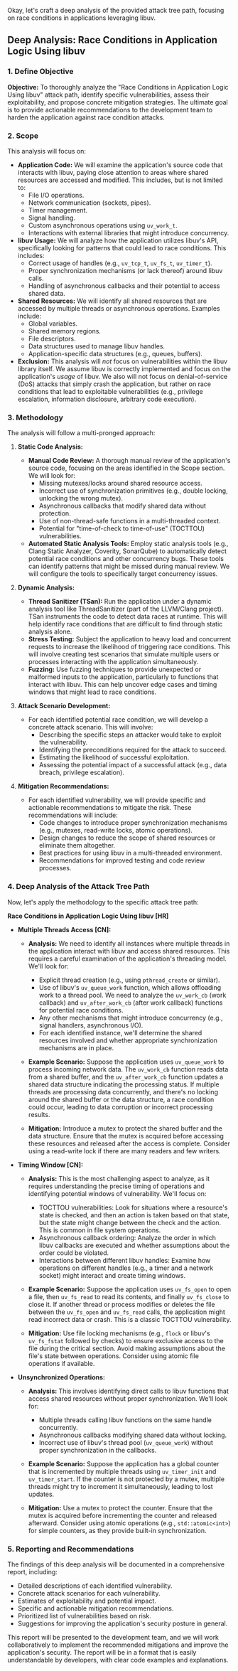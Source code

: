 Okay, let's craft a deep analysis of the provided attack tree path, focusing on race conditions in applications leveraging libuv.

## Deep Analysis: Race Conditions in Application Logic Using libuv

### 1. Define Objective

**Objective:** To thoroughly analyze the "Race Conditions in Application Logic Using libuv" attack path, identify specific vulnerabilities, assess their exploitability, and propose concrete mitigation strategies.  The ultimate goal is to provide actionable recommendations to the development team to harden the application against race condition attacks.

### 2. Scope

This analysis will focus on:

*   **Application Code:**  We will examine the application's source code that interacts with libuv, paying close attention to areas where shared resources are accessed and modified.  This includes, but is not limited to:
    *   File I/O operations.
    *   Network communication (sockets, pipes).
    *   Timer management.
    *   Signal handling.
    *   Custom asynchronous operations using `uv_work_t`.
    *   Interactions with external libraries that might introduce concurrency.
*   **libuv Usage:**  We will analyze how the application utilizes libuv's API, specifically looking for patterns that could lead to race conditions.  This includes:
    *   Correct usage of handles (e.g., `uv_tcp_t`, `uv_fs_t`, `uv_timer_t`).
    *   Proper synchronization mechanisms (or lack thereof) around libuv calls.
    *   Handling of asynchronous callbacks and their potential to access shared data.
*   **Shared Resources:** We will identify all shared resources that are accessed by multiple threads or asynchronous operations.  Examples include:
    *   Global variables.
    *   Shared memory regions.
    *   File descriptors.
    *   Data structures used to manage libuv handles.
    *   Application-specific data structures (e.g., queues, buffers).
*   **Exclusion:** This analysis will *not* focus on vulnerabilities within the libuv library itself. We assume libuv is correctly implemented and focus on the application's *usage* of libuv. We also will not focus on denial-of-service (DoS) attacks that simply crash the application, but rather on race conditions that lead to exploitable vulnerabilities (e.g., privilege escalation, information disclosure, arbitrary code execution).

### 3. Methodology

The analysis will follow a multi-pronged approach:

1.  **Static Code Analysis:**
    *   **Manual Code Review:**  A thorough manual review of the application's source code, focusing on the areas identified in the Scope section.  We will look for:
        *   Missing mutexes/locks around shared resource access.
        *   Incorrect use of synchronization primitives (e.g., double locking, unlocking the wrong mutex).
        *   Asynchronous callbacks that modify shared data without protection.
        *   Use of non-thread-safe functions in a multi-threaded context.
        *   Potential for "time-of-check to time-of-use" (TOCTTOU) vulnerabilities.
    *   **Automated Static Analysis Tools:**  Employ static analysis tools (e.g., Clang Static Analyzer, Coverity, SonarQube) to automatically detect potential race conditions and other concurrency bugs.  These tools can identify patterns that might be missed during manual review.  We will configure the tools to specifically target concurrency issues.

2.  **Dynamic Analysis:**
    *   **Thread Sanitizer (TSan):**  Run the application under a dynamic analysis tool like ThreadSanitizer (part of the LLVM/Clang project). TSan instruments the code to detect data races at runtime.  This will help identify race conditions that are difficult to find through static analysis alone.
    *   **Stress Testing:**  Subject the application to heavy load and concurrent requests to increase the likelihood of triggering race conditions.  This will involve creating test scenarios that simulate multiple users or processes interacting with the application simultaneously.
    *   **Fuzzing:**  Use fuzzing techniques to provide unexpected or malformed inputs to the application, particularly to functions that interact with libuv.  This can help uncover edge cases and timing windows that might lead to race conditions.

3.  **Attack Scenario Development:**
    *   For each identified potential race condition, we will develop a concrete attack scenario.  This will involve:
        *   Describing the specific steps an attacker would take to exploit the vulnerability.
        *   Identifying the preconditions required for the attack to succeed.
        *   Estimating the likelihood of successful exploitation.
        *   Assessing the potential impact of a successful attack (e.g., data breach, privilege escalation).

4.  **Mitigation Recommendations:**
    *   For each identified vulnerability, we will provide specific and actionable recommendations to mitigate the risk.  These recommendations will include:
        *   Code changes to introduce proper synchronization mechanisms (e.g., mutexes, read-write locks, atomic operations).
        *   Design changes to reduce the scope of shared resources or eliminate them altogether.
        *   Best practices for using libuv in a multi-threaded environment.
        *   Recommendations for improved testing and code review processes.

### 4. Deep Analysis of the Attack Tree Path

Now, let's apply the methodology to the specific attack tree path:

**Race Conditions in Application Logic Using libuv [HR]**

*   **Multiple Threads Access [CN]:**

    *   **Analysis:**  We need to identify all instances where multiple threads in the application interact with libuv and access shared resources.  This requires a careful examination of the application's threading model.  We'll look for:
        *   Explicit thread creation (e.g., using `pthread_create` or similar).
        *   Use of libuv's `uv_queue_work` function, which allows offloading work to a thread pool.  We need to analyze the `uv_work_cb` (work callback) and `uv_after_work_cb` (after work callback) functions for potential race conditions.
        *   Any other mechanisms that might introduce concurrency (e.g., signal handlers, asynchronous I/O).
        *   For each identified instance, we'll determine the shared resources involved and whether appropriate synchronization mechanisms are in place.

    *   **Example Scenario:**  Suppose the application uses `uv_queue_work` to process incoming network data.  The `uv_work_cb` function reads data from a shared buffer, and the `uv_after_work_cb` function updates a shared data structure indicating the processing status.  If multiple threads are processing data concurrently, and there's no locking around the shared buffer or the data structure, a race condition could occur, leading to data corruption or incorrect processing results.

    *   **Mitigation:**  Introduce a mutex to protect the shared buffer and the data structure.  Ensure that the mutex is acquired before accessing these resources and released after the access is complete.  Consider using a read-write lock if there are many readers and few writers.

*   **Timing Window [CN]:**

    *   **Analysis:**  This is the most challenging aspect to analyze, as it requires understanding the precise timing of operations and identifying potential windows of vulnerability.  We'll focus on:
        *   TOCTTOU vulnerabilities:  Look for situations where a resource's state is checked, and then an action is taken based on that state, but the state might change between the check and the action.  This is common in file system operations.
        *   Asynchronous callback ordering:  Analyze the order in which libuv callbacks are executed and whether assumptions about the order could be violated.
        *   Interactions between different libuv handles:  Examine how operations on different handles (e.g., a timer and a network socket) might interact and create timing windows.

    *   **Example Scenario:**  Suppose the application uses `uv_fs_open` to open a file, then `uv_fs_read` to read its contents, and finally `uv_fs_close` to close it.  If another thread or process modifies or deletes the file between the `uv_fs_open` and `uv_fs_read` calls, the application might read incorrect data or crash. This is a classic TOCTTOU vulnerability.

    *   **Mitigation:**  Use file locking mechanisms (e.g., `flock` or libuv's `uv_fs_fstat` followed by checks) to ensure exclusive access to the file during the critical section.  Avoid making assumptions about the file's state between operations.  Consider using atomic file operations if available.

*   **Unsynchronized Operations:**

    *   **Analysis:**  This involves identifying direct calls to libuv functions that access shared resources without proper synchronization.  We'll look for:
        *   Multiple threads calling libuv functions on the same handle concurrently.
        *   Asynchronous callbacks modifying shared data without locking.
        *   Incorrect use of libuv's thread pool (`uv_queue_work`) without proper synchronization in the callbacks.

    *   **Example Scenario:**  Suppose the application has a global counter that is incremented by multiple threads using `uv_timer_init` and `uv_timer_start`.  If the counter is not protected by a mutex, multiple threads might try to increment it simultaneously, leading to lost updates.

    *   **Mitigation:**  Use a mutex to protect the counter.  Ensure that the mutex is acquired before incrementing the counter and released afterward.  Consider using atomic operations (e.g., `std::atomic<int>`) for simple counters, as they provide built-in synchronization.

### 5. Reporting and Recommendations

The findings of this deep analysis will be documented in a comprehensive report, including:

*   Detailed descriptions of each identified vulnerability.
*   Concrete attack scenarios for each vulnerability.
*   Estimates of exploitability and potential impact.
*   Specific and actionable mitigation recommendations.
*   Prioritized list of vulnerabilities based on risk.
*   Suggestions for improving the application's security posture in general.

This report will be presented to the development team, and we will work collaboratively to implement the recommended mitigations and improve the application's security. The report will be in a format that is easily understandable by developers, with clear code examples and explanations.